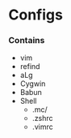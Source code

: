 # Configs

### Contains
* vim
* refind
* aLg
* Cygwin
* Babun
* Shell
  - .mc/
  - .zshrc
  - .vimrc
